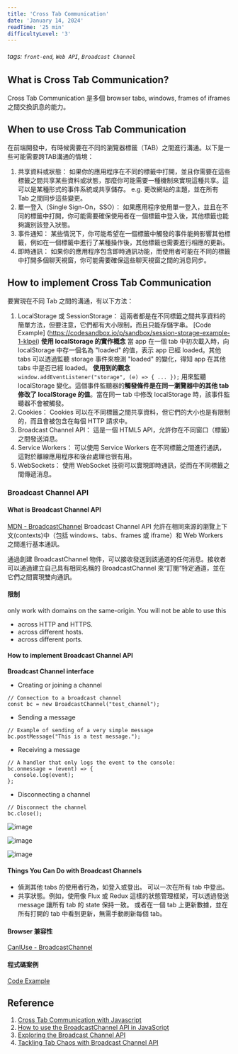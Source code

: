 ```yaml
---
title: 'Cross Tab Communication'
date: 'January 14, 2024'
readTime: '25 min'
difficultyLevel: '3'
---
```


###### tags: `front-end`, `Web API`, `Broadcast Channel`

## What is Cross Tab Communication?
Cross Tab Communication 是多個 browser tabs, windows, frames of iframes 之間交換訊息的能力。


## When to use Cross Tab Communication
在前端開發中，有時候需要在不同的瀏覽器標籤（TAB）之間進行溝通。以下是一些可能需要跨TAB溝通的情境：

1. 共享資料或狀態： 
如果你的應用程序在不同的標籤中打開，並且你需要在這些標籤之間共享某些資料或狀態，那麼你可能需要一種機制來實現這種共享。這可以是某種形式的事件系統或共享儲存。
e.g. 更改網站的主題，並在所有 Tab 之間同步這些變更。
2. 單一登入（Single Sign-On，SSO）： 如果應用程序使用單一登入，並且在不同的標籤中打開，你可能需要確保使用者在一個標籤中登入後，其他標籤也能夠識別該登入狀態。
3. 事件通知： 某些情況下，你可能希望在一個標籤中觸發的事件能夠影響其他標籤，例如在一個標籤中進行了某種操作後，其他標籤也需要進行相應的更新。
4. 即時通訊： 如果你的應用程序包含即時通訊功能，而使用者可能在不同的標籤中打開多個聊天視窗，你可能需要確保這些聊天視窗之間的消息同步。
## How to implement Cross Tab Communication
要實現在不同 Tab 之間的溝通，有以下方法：

1. LocalStorage 或 SessionStorage： 這兩者都是在不同標籤之間共享資料的簡單方法，但要注意，它們都有大小限制，而且只能存儲字串。
[Code Example]
(https://codesandbox.io/p/sandbox/session-storage-example-1-klpei)
**使用 localStorage 的實作概念**
當 app 在一個 tab 中初次載入時，向 localStorage 中存一個名為 "loaded" 的值，表示 app 已經 loaded。其他 tabs 可以透過監聽 storage 事件來檢測 "loaded" 的變化，得知 app 在其他 tabs 中是否已經 loaded。
**使用到的觀念**
`window.addEventListener("storage", (e) => { ... });` 用來監聽 localStorage 變化。這個事件監聽器的**觸發條件是在同一瀏覽器中的其他 tab 修改了 localStorage 的值**。當在同一 tab 中修改 localStorage 時，該事件監聽器不會被觸發。
2. Cookies： Cookies 可以在不同標籤之間共享資料，但它們的大小也是有限制的，而且會被包含在每個 HTTP 請求中。
3. Broadcast Channel API： 這是一個 HTML5 API，允許你在不同窗口（標籤）之間發送消息。
4. Service Workers： 可以使用 Service Workers 在不同標籤之間進行通訊，這對於離線應用程序和後台處理也很有用。
5. WebSockets： 使用 WebSocket 技術可以實現即時通訊，從而在不同標籤之間傳遞消息。
### Broadcast Channel API
#### What is Broadcast Channel API
[MDN - BroadcastChannel](https://developer.mozilla.org/en-US/docs/Web/API/Broadcast_Channel_API)
Broadcast Channel API 允許在相同來源的瀏覽上下文(contexts)中（包括 windows、tabs、frames 或 iframe）和 Web Workers 之間進行基本通訊。

通過創建 BroadcastChannel 物件，可以接收發送到該通道的任何消息。接收者可以通過建立自己具有相同名稱的 BroadcastChannel 來“訂閱”特定通道，並在它們之間實現雙向通訊。

#### 限制
only work with domains on the same-origin.
You will not be able to use this 
- across HTTP and HTTPS.
- across different hosts.
- across different ports.

#### How to implement Broadcast Channel API
**Broadcast Channel interface**
- Creating or joining a channel
```javascript!
// Connection to a broadcast channel
const bc = new BroadcastChannel("test_channel");
```
- Sending a message
```javascript!
// Example of sending of a very simple message
bc.postMessage("This is a test message.");
```
- Receiving a message
```javascript!
// A handler that only logs the event to the console:
bc.onmessage = (event) => {
  console.log(event);
};
```
- Disconnecting a channel
```javascript!
// Disconnect the channel
bc.close();

```

![image](https://hackmd.io/_uploads/B1zaTa_d6.png)


![image](https://hackmd.io/_uploads/BkuPqsPOa.png)

![image](https://hackmd.io/_uploads/Bk5hiiPuT.png)

#### Things You Can Do with Broadcast Channels
- 偵測其他 tabs 的使用者行為，如登入或登出。
可以一次在所有 tab 中登出。 
- 共享狀態。例如，使用像 Flux 或 Redux 這樣的狀態管理框架，可以透過發送 message 讓所有 tab 的 state 保持一致。
或者在一個 tab 上更新數據，並在所有打開的 tab 中看到更新，無需手動刷新每個 tab。

#### Browser 兼容性
[CanIUse - BroadcastChannel](https://caniuse.com/broadcastchannel)

#### 程式碼案例
[Code Example](https://codesandbox.io/p/sandbox/broadcastchannel-message-demo-1-qckg2)

## Reference
1. [Cross Tab Communication with Javascript
](https://dev.to/naismith/cross-tab-communication-with-javascript-1hc9)
2. [How to use the BroadcastChannel API in JavaScript](https://www.digitalocean.com/community/tutorials/js-broadcastchannel-api)
3. [Exploring the Broadcast Channel API](https://dev.to/bernardop/exploring-the-broadcast-channel-api-i57)
4. [Tackling Tab Chaos with Broadcast Channel API](https://medium.com/paktolus-engineering/tackling-tab-chaos-with-broadcast-channel-api-d630ab812ea9)
